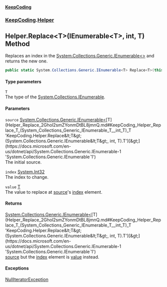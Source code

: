 #### [KeepCoding](index.md 'index')
### [KeepCoding](KeepCoding.md 'KeepCoding').[Helper](Helper.md 'KeepCoding.Helper')
## Helper.Replace&lt;T&gt;(IEnumerable&lt;T&gt;, int, T) Method
Replaces an index in the [System.Collections.Generic.IEnumerable&lt;&gt;](https://docs.microsoft.com/en-us/dotnet/api/System.Collections.Generic.IEnumerable-1 'System.Collections.Generic.IEnumerable`1') and returns the new one.  
```csharp
public static System.Collections.Generic.IEnumerable<T> Replace<T>(this System.Collections.Generic.IEnumerable<T> source, int index, T value);
```
#### Type parameters
<a name='KeepCoding_Helper_Replace_T_(System_Collections_Generic_IEnumerable_T__int_T)_T'></a>
`T`  
The type of the [System.Collections.IEnumerable](https://docs.microsoft.com/en-us/dotnet/api/System.Collections.IEnumerable 'System.Collections.IEnumerable').
  
#### Parameters
<a name='KeepCoding_Helper_Replace_T_(System_Collections_Generic_IEnumerable_T__int_T)_source'></a>
`source` [System.Collections.Generic.IEnumerable&lt;](https://docs.microsoft.com/en-us/dotnet/api/System.Collections.Generic.IEnumerable-1 'System.Collections.Generic.IEnumerable`1')[T](Helper_Replace_2Ghol2smZYonmDtBL8jmnQ.md#KeepCoding_Helper_Replace_T_(System_Collections_Generic_IEnumerable_T__int_T)_T 'KeepCoding.Helper.Replace&lt;T&gt;(System.Collections.Generic.IEnumerable&lt;T&gt;, int, T).T')[&gt;](https://docs.microsoft.com/en-us/dotnet/api/System.Collections.Generic.IEnumerable-1 'System.Collections.Generic.IEnumerable`1')  
The initial source.
  
<a name='KeepCoding_Helper_Replace_T_(System_Collections_Generic_IEnumerable_T__int_T)_index'></a>
`index` [System.Int32](https://docs.microsoft.com/en-us/dotnet/api/System.Int32 'System.Int32')  
The index to change.
  
<a name='KeepCoding_Helper_Replace_T_(System_Collections_Generic_IEnumerable_T__int_T)_value'></a>
`value` [T](Helper_Replace_2Ghol2smZYonmDtBL8jmnQ.md#KeepCoding_Helper_Replace_T_(System_Collections_Generic_IEnumerable_T__int_T)_T 'KeepCoding.Helper.Replace&lt;T&gt;(System.Collections.Generic.IEnumerable&lt;T&gt;, int, T).T')  
The value to replace at [source](Helper_Replace_2Ghol2smZYonmDtBL8jmnQ.md#KeepCoding_Helper_Replace_T_(System_Collections_Generic_IEnumerable_T__int_T)_source 'KeepCoding.Helper.Replace&lt;T&gt;(System.Collections.Generic.IEnumerable&lt;T&gt;, int, T).source')'s [index](Helper_Replace_2Ghol2smZYonmDtBL8jmnQ.md#KeepCoding_Helper_Replace_T_(System_Collections_Generic_IEnumerable_T__int_T)_index 'KeepCoding.Helper.Replace&lt;T&gt;(System.Collections.Generic.IEnumerable&lt;T&gt;, int, T).index') element.
  
#### Returns
[System.Collections.Generic.IEnumerable&lt;](https://docs.microsoft.com/en-us/dotnet/api/System.Collections.Generic.IEnumerable-1 'System.Collections.Generic.IEnumerable`1')[T](Helper_Replace_2Ghol2smZYonmDtBL8jmnQ.md#KeepCoding_Helper_Replace_T_(System_Collections_Generic_IEnumerable_T__int_T)_T 'KeepCoding.Helper.Replace&lt;T&gt;(System.Collections.Generic.IEnumerable&lt;T&gt;, int, T).T')[&gt;](https://docs.microsoft.com/en-us/dotnet/api/System.Collections.Generic.IEnumerable-1 'System.Collections.Generic.IEnumerable`1')  
[source](Helper_Replace_2Ghol2smZYonmDtBL8jmnQ.md#KeepCoding_Helper_Replace_T_(System_Collections_Generic_IEnumerable_T__int_T)_source 'KeepCoding.Helper.Replace&lt;T&gt;(System.Collections.Generic.IEnumerable&lt;T&gt;, int, T).source') but the [index](Helper_Replace_2Ghol2smZYonmDtBL8jmnQ.md#KeepCoding_Helper_Replace_T_(System_Collections_Generic_IEnumerable_T__int_T)_index 'KeepCoding.Helper.Replace&lt;T&gt;(System.Collections.Generic.IEnumerable&lt;T&gt;, int, T).index') element is [value](Helper_Replace_2Ghol2smZYonmDtBL8jmnQ.md#KeepCoding_Helper_Replace_T_(System_Collections_Generic_IEnumerable_T__int_T)_value 'KeepCoding.Helper.Replace&lt;T&gt;(System.Collections.Generic.IEnumerable&lt;T&gt;, int, T).value') instead.
#### Exceptions
[NullIteratorException](NullIteratorException.md 'KeepCoding.Internal.NullIteratorException')  
